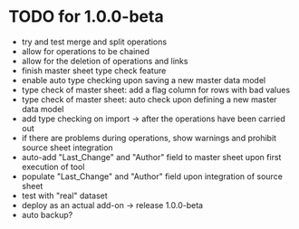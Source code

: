 # TODO for 1.0.0-beta

* try and test merge and split operations
* allow for operations to be chained
* allow for the deletion of operations and links
* finish master sheet type check feature 
* enable auto type checking upon saving a new master data model
* type check of master sheet: add a flag column for rows with bad values
* type check of master sheet: auto check upon defining a new master data model
* add type checking on import -> after the operations have been carried out
* if there are problems during operations, show warnings and prohibit source sheet integration
* auto-add "Last_Change" and "Author" field to master sheet upon first execution of tool
* populate "Last_Change" and "Author" field upon integration of source sheet
* test with "real" dataset 
* deploy as an actual add-on -> release 1.0.0-beta
* auto backup? 
